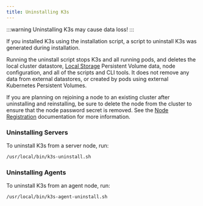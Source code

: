 ```yaml
---
title: Uninstalling K3s
---
```


:::warning
Uninstalling K3s may cause data loss!
:::

If you installed K3s using the installation script, a script to uninstall K3s was generated during installation.

Running the uninstall script stops K3s and all running pods, and deletes the local cluster datastore, [Local Storage](../storage.md#setting-up-the-local-storage-provider) Persistent Volume data, node configuration, and all of the scripts and CLI tools.
It does not remove any data from external datastores, or created by pods using external Kubernetes Persistent Volumes.

If you are planning on rejoining a node to an existing cluster after uninstalling and reinstalling, be sure to delete the node from the cluster to ensure that the node password secret is removed. See the [Node Registration](../architecture.md#how-agent-node-registration-works) documentation for more information.

### Uninstalling Servers
To uninstall K3s from a server node, run:

```bash
/usr/local/bin/k3s-uninstall.sh
```

### Uninstalling Agents
To uninstall K3s from an agent node, run:

```bash
/usr/local/bin/k3s-agent-uninstall.sh
```
